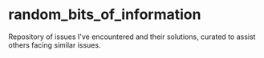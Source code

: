 # random_bits_of_information
Repository of issues I've encountered and their solutions, curated to assist others facing similar issues.
